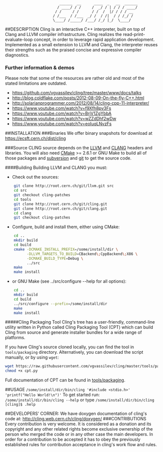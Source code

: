 ```
                         ______  __      ____  _   __  ______
                        / ____/ / /     /  _/ / | / / / ____/
                       / /     / /      / /  /  |/ / / / __
                      / /___  / /___  _/ /  / /|  / / /_/ /
                      \____/ /_____/ /___/ /_/ |_/  \____/

```

##DESCRIPTION
Cling is an interactive C++ interpreter, built on top of Clang and LLVM compiler infrastructure. Cling realizes the read-print-evaluate-loop concept, in order to leverage rapid application development. Implemented as a small extension to LLVM and Clang, the interpreter reuses their strengths such as the praised concise and expressive compiler diagnostics.

### Further information & demos
  Please note that some of the resources are rather old and most of the stated limitations are outdated.
  * https://github.com/vgvassilev/cling/tree/master/www/docs/talks
  * http://blog.coldflake.com/posts/2012-08-09-On-the-fly-C++.html
  * http://solarianprogrammer.com/2012/08/14/cling-cpp-11-interpreter/
  * https://www.youtube.com/watch?v=f9Xfh8pv3Fs
  * https://www.youtube.com/watch?v=BrjV1ZgYbbA
  * https://www.youtube.com/watch?v=wZZdDhf2wDw
  * https://www.youtube.com/watch?v=eoIuqLNvzFs

##INSTALLATION
###Binaries
  We offer binary snapshots for download at https://ecsft.cern.ch/dist/cling

###Source
  CLING source depends on the [LLVM][1] and [CLANG][2] headers and libraries.
You will also need [CMake][3] >= 2.6.1 or GNU Make to build all of those
packages and [subversion][4] and [git][5] to get the source code.

   [1]: http://llvm.org
   [2]: http://clang.llvm.org
   [3]: http://cmake.org
   [4]: http://subversion.tigris.org
   [5]: http://git-scm.com

####Building
  Building LLVM and CLANG you must:
   * Check out the sources:
```bash
    git clone http://root.cern.ch/git/llvm.git src
    cd src
    git checkout cling-patches
    cd tools
    git clone http://root.cern.ch/git/cling.git
    git clone http://root.cern.ch/git/clang.git
    cd clang
    git checkout cling-patches
```
   * Configure, build and install them, either using CMake:

```bash
    cd ..
    mkdir build
    cd build
    cmake -DCMAKE_INSTALL_PREFIX=/some/install/dir \
          -DLLVM_TARGETS_TO_BUILD=CBackend\;CppBackend\;X86 \
          -DCMAKE_BUILD_TYPE=Debug \
          ../src
    make
    make install
```
   * or GNU Make (see ../src/configure --help for all options):

```bash
    cd ..
    mkdir build
    cd build
    ../src/configure --prefix=/some/install/dir
    make
    make install
```
#####Cling Packaging Tool
Cling's tree has a user-friendly, command-line utility written in Python called
Cling Packaging Tool (CPT) which can build Cling from source and generate
installer bundles for a wide range of platforms.

If you have Cling's source cloned locally, you can find the tool in
```tools/packaging``` directory. Alternatively, you can download the script
manually, or by using ```wget```:
```sh
wget https://raw.githubusercontent.com/vgvassilev/cling/master/tools/packaging/cpt.py
chmod +x cpt.py
```

Full documentation of CPT can be found in [tools/packaging](https://github.com/vgvassilev/cling/tree/master/tools/packaging).

##USAGE
   `/some/install/dir/bin/cling '#include <stdio.h>' 'printf("Hello World!\n")'`
   To get started run: `/some/install/dir/bin/cling --help`
   or type
   `/some/install/dir/bin/cling`
   `[cling]$ .help`

##DEVELOPERS' CORNER:
   We have doxygen documentation of cling's code at: http://cling.web.cern.ch/cling/doxygen/
###CONTRIBUTIONS
  Every contribution is very welcome. It is considered as a donation and its copyright and any other related
rights become exclusive ownership of the person who merged the code or in any other case the main developers.
  In order for a contribution to be accepted it has to obey the previously
established rules for contribution acceptance in cling's work flow and rules.

